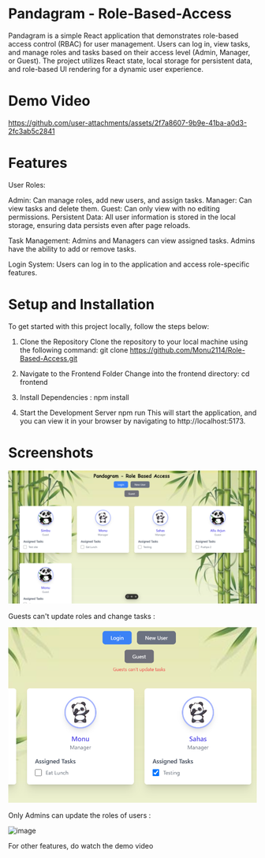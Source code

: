 # Pandagram - Role-Based-Access

Pandagram is a simple React application that demonstrates role-based access control (RBAC) for user management. Users can log in, view tasks, and manage roles and tasks based on their access level (Admin, Manager, or Guest). The project utilizes React state, local storage for persistent data, and role-based UI rendering for a dynamic user experience.

# Demo Video
https://github.com/user-attachments/assets/2f7a8607-9b9e-41ba-a0d3-2fc3ab5c2841

# Features

User Roles:

Admin: Can manage roles, add new users, and assign tasks.
Manager: Can view tasks and delete them.
Guest: Can only view with no editing permissions.
Persistent Data: All user information is stored in the local storage, ensuring data persists even after page reloads.

Task Management: Admins and Managers can view assigned tasks. Admins have the ability to add or remove tasks.

Login System: Users can log in to the application and access role-specific features.

# Setup and Installation

To get started with this project locally, follow the steps below:

1. Clone the Repository
Clone the repository to your local machine using the following command:
git clone https://github.com/Monu2114/Role-Based-Access.git


2. Navigate to the Frontend Folder
Change into the frontend directory:
cd frontend

4. Install Dependencies :
   npm install

5. Start the Development Server
   npm run
This will start the application, and you can view it in your browser by navigating to http://localhost:5173.

# Screenshots

![alt text](image-2.png)

Guests can't update roles and change tasks :

![alt text](image-1.png)

Only Admins can update the roles of users :

![image](https://github.com/user-attachments/assets/532d3b9c-e644-4797-b4c9-cee52fe93986)

For other features, do watch the demo video




